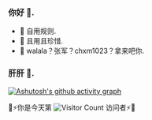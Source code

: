 ### 你好 👋.

- 🎇 自用规则.
- 🌠 且用且珍惜.
- 🔮 walala？张军？chxm1023？拿来吧你.

### 肝肝 🌆.


[![Ashutosh's github activity graph](https://github-readme-activity-graph.vercel.app/graph?username=ruaou&theme=nightowl)]([https://github.com/ashutosh00710/github-readme-activity-graph](https://github.com/ruaou/Quantumult-X))

👾⚡你是今天第 ![Visitor Count](https://profile-counter.glitch.me/ruaou/count.svg) 访问者⚡👾
